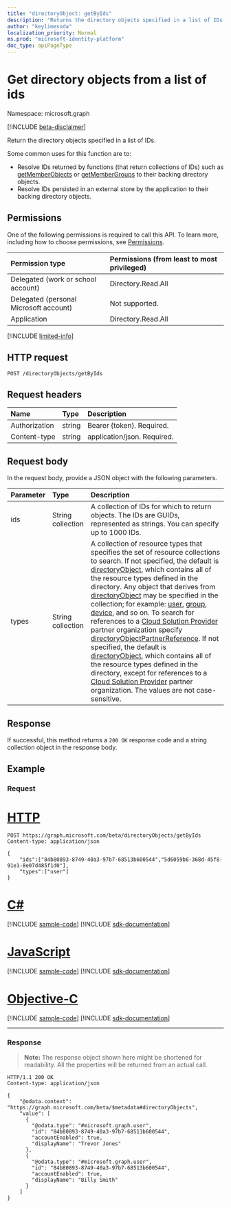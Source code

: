 ```yaml
---
title: "directoryObject: getByIds"
description: "Returns the directory objects specified in a list of IDs. "
author: "keylimesoda"
localization_priority: Normal
ms.prod: "microsoft-identity-platform"
doc_type: apiPageType
---
```


# Get directory objects from a list of ids

Namespace: microsoft.graph

[!INCLUDE [beta-disclaimer](../../includes/beta-disclaimer.md)]

Return the directory objects specified in a list of IDs.  

Some common uses for this function are to:

* Resolve IDs returned by functions (that return collections of IDs) such as [getMemberObjects](/graph/api/directoryobject-getmemberobjects.md?view=graph-rest-beta) or [getMemberGroups](/graph/api/directoryobject-getmembergroups.md?view=graph-rest-beta)  to their backing directory objects.
* Resolve IDs persisted in an external store by the application to their backing directory objects.

## Permissions

One of the following permissions is required to call this API. To learn more, including how to choose permissions, see [Permissions](/graph/permissions-reference).


|Permission type      | Permissions (from least to most privileged)              |
|:--------------------|:---------------------------------------------------------|
|Delegated (work or school account) | Directory.Read.All    |
|Delegated (personal Microsoft account) | Not supported.    |
|Application | Directory.Read.All |

[!INCLUDE [limited-info](../../includes/limited-info.md)]

## HTTP request

<!-- { "blockType": "ignored" } -->

```http
POST /directoryObjects/getByIds
```

## Request headers

| Name       | Type | Description|
|:---------------|:--------|:----------|
| Authorization  | string  | Bearer {token}. Required. |
| Content-type  | string | application/json. Required.  |

## Request body

In the request body, provide a JSON object with the following parameters.

| Parameter   | Type |Description|
|:---------------|:--------|:----------|
|ids|String collection| A collection of IDs for which to return objects. The IDs are GUIDs, represented as strings. You can specify up to 1000 IDs. |
|types|String collection| A collection of resource types that specifies the set of resource collections to search. If not specified, the default is [directoryObject](/graph/api/resources/directoryobject?view=graph-rest-beta), which contains all of the resource types defined in the directory. Any object that derives from [directoryObject](/graph/api/resources/directoryobject?view=graph-rest-beta) may be specified in the collection; for example: [user](/graph/api/resources/user?view=graph-rest-beta), [group](/graph/api/resources/group?view=graph-rest-beta), [device](/graph/api/resources/device?view=graph-rest-beta), and so on. To search for references to a [Cloud Solution Provider](https://partner.microsoft.com/cloud-solution-provider) partner organization specify [directoryObjectPartnerReference](/graph/api/resources/directoryobjectpartnerreference?view=graph-rest-beta). If not specified, the default is [directoryObject](/graph/api/resources/directoryobject?view=graph-rest-beta), which contains all of the resource types defined in the directory, except for references to a [Cloud Solution Provider](https://partner.microsoft.com/en-us/cloud-solution-provider) partner organization. The values are not case-sensitive.|

## Response

If successful, this method returns a `200 OK` response code and a string collection object in the response body.

## Example

### Request


# [HTTP](#tab/http)
<!-- {
  "blockType": "request",
  "name": "directoryobject_getByIds"
}-->

```http
POST https://graph.microsoft.com/beta/directoryObjects/getByIds
Content-type: application/json

{
    "ids":["84b80893-8749-40a3-97b7-68513b600544","5d6059b6-368d-45f8-91e1-8e07d485f1d0"],
    "types":["user"]
}
```
# [C#](#tab/csharp)
[!INCLUDE [sample-code](../includes/snippets/csharp/directoryobject-getbyids-csharp-snippets.md)]
[!INCLUDE [sdk-documentation](../includes/snippets/snippets-sdk-documentation-link.md)]

# [JavaScript](#tab/javascript)
[!INCLUDE [sample-code](../includes/snippets/javascript/directoryobject-getbyids-javascript-snippets.md)]
[!INCLUDE [sdk-documentation](../includes/snippets/snippets-sdk-documentation-link.md)]

# [Objective-C](#tab/objc)
[!INCLUDE [sample-code](../includes/snippets/objc/directoryobject-getbyids-objc-snippets.md)]
[!INCLUDE [sdk-documentation](../includes/snippets/snippets-sdk-documentation-link.md)]

---


### Response

>**Note:** The response object shown here might be shortened for readability. All the properties will be returned from an actual call.

<!-- {
  "blockType": "response",
  "truncated": true,
  "@odata.type": "microsoft.graph.directoryObject",
  "isCollection": true
} -->

```http
HTTP/1.1 200 OK
Content-type: application/json

{
    "@odata.context": "https://graph.microsoft.com/beta/$metadata#directoryObjects",
    "value": [
      {
        "@odata.type": "#microsoft.graph.user",
        "id": "84b80893-8749-40a3-97b7-68513b600544",
        "accountEnabled": true,
        "displayName": "Trevor Jones"
      },
      {
        "@odata.type": "#microsoft.graph.user",
        "id": "84b80893-8749-40a3-97b7-68513b600544",
        "accountEnabled": true,
        "displayName": "Billy Smith"
      }
    ]
}
```

<!-- uuid: 8fcb5dbc-d5aa-4681-8e31-b001d5168d79
2015-10-25 14:57:30 UTC -->
<!--
{
  "type": "#page.annotation",
  "description": "directoryObject: getById",
  "keywords": "",
  "section": "documentation",
  "tocPath": "",
  "suppressions": [
  ]
}
-->
